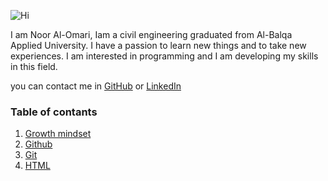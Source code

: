 
![Hi](https://lh3.googleusercontent.com/proxy/kztgprSRAjKP8lUaQK6w-OIqb1ZSaYAKY5DETBD7uBG80HvyAbE3GpnpH1pRqK-2wMi65BhGwviKJEYWuRWGkIFuAxBMFkL7aztXroZ1jd-P55pfyE_HmTWwa0vY4gSykDLH)

I am Noor Al-Omari, Iam a civil engineering graduated from Al-Balqa Applied University. I have a passion to learn new things and to take new experiences. I am interested in programming and I am developing my skills in this field.

you can contact me in [GitHub](https://github.com/nooromari) or [LinkedIn](https://www.linkedin.com/in/noor-al-omari-596ba8196)

### Table of contants

1. [Growth mindset](https://nooromari.github.io/reading-notes/Growthmind)
1. [Github](https://nooromari.github.io/reading-notes/Read02a) 
1. [Git](https://nooromari.github.io/reading-notes/Read02b)
1. [HTML]()

